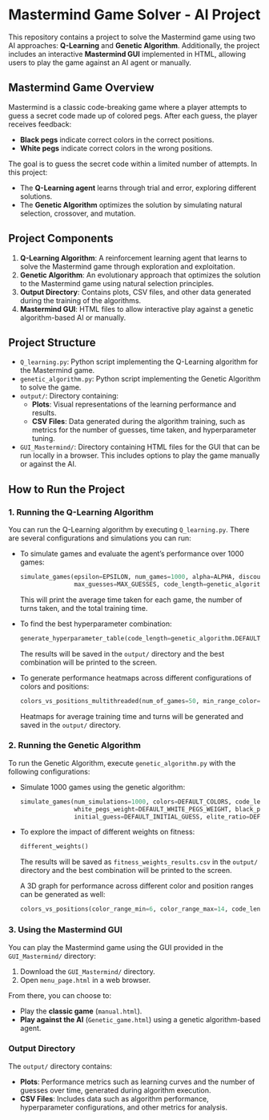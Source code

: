 # Mastermind Game Solver - AI Project

This repository contains a project to solve the Mastermind game using two AI approaches: **Q-Learning** and **Genetic Algorithm**. Additionally, the project includes an interactive **Mastermind GUI** implemented in HTML, allowing users to play the game against an AI agent or manually.

## Mastermind Game Overview

Mastermind is a classic code-breaking game where a player attempts to guess a secret code made up of colored pegs. After each guess, the player receives feedback:
- **Black pegs** indicate correct colors in the correct positions.
- **White pegs** indicate correct colors in the wrong positions.

The goal is to guess the secret code within a limited number of attempts. In this project:
- The **Q-Learning agent** learns through trial and error, exploring different solutions.
- The **Genetic Algorithm** optimizes the solution by simulating natural selection, crossover, and mutation.

## Project Components

1. **Q-Learning Algorithm**: A reinforcement learning agent that learns to solve the Mastermind game through exploration and exploitation.
2. **Genetic Algorithm**: An evolutionary approach that optimizes the solution to the Mastermind game using natural selection principles.
3. **Output Directory**: Contains plots, CSV files, and other data generated during the training of the algorithms.
4. **Mastermind GUI**: HTML files to allow interactive play against a genetic algorithm-based AI or manually.

## Project Structure

- `Q_learning.py`: Python script implementing the Q-Learning algorithm for the Mastermind game.
- `genetic_algorithm.py`: Python script implementing the Genetic Algorithm to solve the game.
- `output/`: Directory containing:
  - **Plots**: Visual representations of the learning performance and results.
  - **CSV Files**: Data generated during the algorithm training, such as metrics for the number of guesses, time taken, and hyperparameter tuning.
- `GUI_Mastermind/`: Directory containing HTML files for the GUI that can be run locally in a browser. This includes options to play the game manually or against the AI.

## How to Run the Project

### 1. Running the Q-Learning Algorithm
You can run the Q-Learning algorithm by executing `Q_learning.py`. There are several configurations and simulations you can run:

- To simulate games and evaluate the agent’s performance over 1000 games:
  ```python
  simulate_games(epsilon=EPSILON, num_games=1000, alpha=ALPHA, discount=DISCOUNT,
                 max_guesses=MAX_GUESSES, code_length=genetic_algorithm.DEFAULT_C0DE_LENGTH, num_colors=genetic_algorithm.DEFAULT_NUM_COLORS)
  ```

  This will print the average time taken for each game, the number of turns taken, and the total training time.

- To find the best hyperparameter combination:
  ```python
  generate_hyperparameter_table(code_length=genetic_algorithm.DEFAULT_C0DE_LENGTH, num_colors=genetic_algorithm.DEFAULT_NUM_COLORS, num_of_games=1000)
  ```

  The results will be saved in the `output/` directory and the best combination will be printed to the screen.

- To generate performance heatmaps across different configurations of colors and positions:
  ```python
  colors_vs_positions_multithreaded(num_of_games=50, min_range_color=6, max_range_color=9, min_range_position=4, max_range_position=6)
  ```

  Heatmaps for average training time and turns will be generated and saved in the `output/` directory.

### 2. Running the Genetic Algorithm
To run the Genetic Algorithm, execute `genetic_algorithm.py` with the following configurations:

- Simulate 1000 games using the genetic algorithm:
  ```python
  simulate_games(num_simulations=1000, colors=DEFAULT_COLORS, code_length=DEFAULT_C0DE_LENGTH, pop_size=DEFAULT_MAX_POP_SIZE,
                 white_pegs_weight=DEFAULT_WHITE_PEGS_WEIGHT, black_pegs_weight=DEFAULT_BLACK_PEGS_WEIGHT,
                 initial_guess=DEFAULT_INITIAL_GUESS, elite_ratio=DEFAULT_ELITE_RATIO)
  ```

- To explore the impact of different weights on fitness:
  ```python
  different_weights()
  ```
  The results will be saved as `fitness_weights_results.csv` in the `output/` directory and the best combination will be printed to the screen.

  A 3D graph for performance across different color and position ranges can be generated as well:
  ```python
  colors_vs_positions(color_range_min=6, color_range_max=14, code_length_min=4, code_length_max=8, num_games=100)
  ```

### 3. Using the Mastermind GUI
You can play the Mastermind game using the GUI provided in the `GUI_Mastermind/` directory:

1. Download the `GUI_Mastermind/` directory.
2. Open `menu_page.html` in a web browser.

From there, you can choose to:
- Play the **classic game** (`manual.html`).
- **Play against the AI** (`Genetic_game.html`) using a genetic algorithm-based agent.

### Output Directory

The `output/` directory contains:
- **Plots**: Performance metrics such as learning curves and the number of guesses over time, generated during algorithm execution.
- **CSV Files**: Includes data such as algorithm performance, hyperparameter configurations, and other metrics for analysis.
